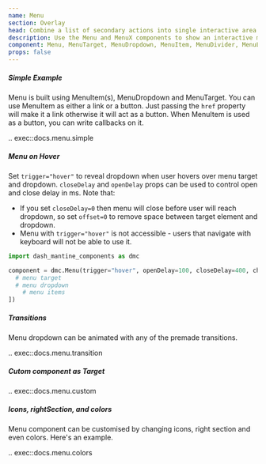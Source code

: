 ```yaml
---
name: Menu
section: Overlay
head: Combine a list of secondary actions into single interactive area.
description: Use the Menu and MenuX components to show an interactive menu dropdown with links and buttons.
component: Menu, MenuTarget, MenuDropdown, MenuItem, MenuDivider, MenuLabel
props: false
---
```


##### Simple Example

Menu is built using MenuItem(s), MenuDropdown and MenuTarget. You can use MenuItem as either a link or a button. Just passing the `href` property will make it a link otherwise it will act as a button.
When MenuItem is used as a button, you can write callbacks on it.

.. exec::docs.menu.simple

##### Menu on Hover

Set `trigger="hover"` to reveal dropdown when user hovers over menu target and dropdown. `closeDelay` and `openDelay` props can be used to control open and close delay in ms.
Note that:

* If you set `closeDelay=0` then menu will close before user will reach dropdown, so set `offset=0` to remove space between target element and dropdown.
* Menu with `trigger="hover"` is not accessible - users that navigate with keyboard will not be able to use it.

```python
import dash_mantine_components as dmc

component = dmc.Menu(trigger="hover", openDelay=100, closeDelay=400, children=[
  # menu target
  # menu dropdown
    # menu items
])
```

##### Transitions

Menu dropdown can be animated with any of the premade transitions.

.. exec::docs.menu.transition

##### Cutom component as Target

.. exec::docs.menu.custom

##### Icons, rightSection, and colors

Menu component can be customised by changing icons, right section and even colors. Here's an example.

.. exec::docs.menu.colors
